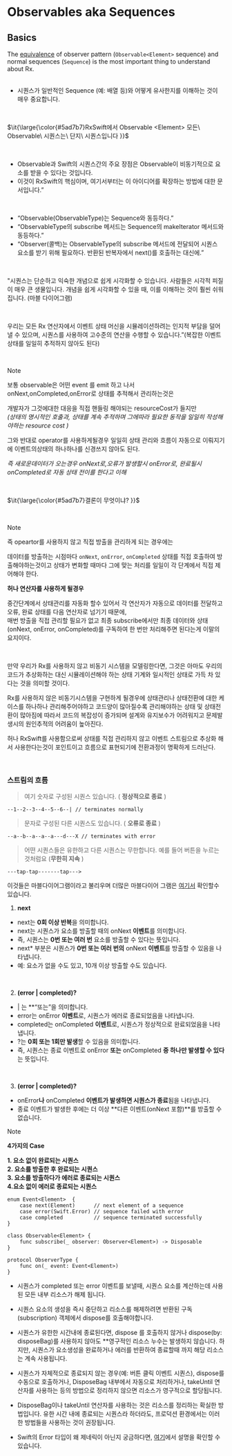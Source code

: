 # Observables aka Sequences

## Basics
The [equivalence](MathBehindRx.md) of observer pattern (`Observable<Element>` sequence) and normal sequences (`Sequence`) is the most important thing to understand about Rx.
<br/> <br/>
- 시퀀스가 일반적인 Sequence (예: 배열 등)와 어떻게 유사한지를 이해하는 것이  매우 중요합니다.
<br/>

$\it{\large{\color{#5ad7b7}RxSwift에서 Observable <Element> 모든\ Observable\ 시퀀스는\ 단지\ 시퀀스입니다 }}$

<br/>

- Observable과 Swift의 시퀀스간의 주요 장점은 Observable이 비동기적으로 요소를 받을 수 있다는 것입니다.  
- 이것이 RxSwift의 핵심이며, 여기서부터는 이 아이디어를 확장하는 방법에 대한 문서입니다.”


<br/> 
 
 - “Observable(ObservableType)는 Sequence와 동등하다.”
 - “ObservableType의 subscribe 메서드는 Sequence의 makeIterator 메서드와 동등하다.”
 - “Observer(콜백)는 ObservableType의 subscribe 메서드에 전달되어 시퀀스 요소를 받기 위해 필요하다. 반환된 반복자에서 next()를 호출하는 대신에.”


<br/>

"시퀀스는 단순하고 익숙한 개념으로 쉽게 시각화할 수 있습니다. 사람들은 시각적 피질이 매우 큰 생물입니다. 개념을 쉽게 시각화할 수 있을 때, 이를 이해하는 것이 훨씬 쉬워집니다. (마블 다이어그램)

<br/> 

우리는 모든 Rx 연산자에서 이벤트 상태 머신을 시뮬레이션하려는 인지적 부담을 덜어낼 수 있으며, 시퀀스를 사용하여 고수준의 연산을 수행할 수 있습니다.”(복잡한 이벤트 상태를 일일히 추적하지 않아도 된다)

<br/>

>[!NOTE]
> 보통 observable은 어떤 event 를 emit 하고 나서  
>  onNext,onCompleted,onError로 상태를 추적해서 관리하는것은  
>
> 개발자가 그것에대한 대응을 직접 핸들링 해야되는 resourceCost가 들지만  
> *(상태의 명시적인 호출과, 상태를 계속 추적하며 그에따라 필요한 동작을 일일히 작성해야하는 resource cost )*  
>
> 그와 반대로  operator를 사용하게될경우 일일히 상태 관리와 흐름이 자동으로 이뤄지기에 이벤트의상태의 하나하나를 신경쓰지 않아도 된다.
>
> *즉 새로운데이터가 오는경우 onNext로,오류가 발생할시 onError로, 완료될시 onCompleted로 자동 상태 전이를 한다고 이해*

<br/>

$\it{\large{\color{#5ad7b7}결론이 무엇이냐? }}$

 <br/>

>[!NOTE] 
> 즉 opeartor를 사용하지 않고 직접 방출을 관리하게 되는 경우에는
>
> 데이터를 방출하는 시점마다  `onNext`, `onError`, `onCompleted` 상태를 직접 호출하여 방출해야하는것이고  상태가 변화할 때마다 그에 맞는 처리를 일일이 각 단계에서 직접 제어해야 한다.
>
> **허나 연산자를 사용하게 될경우**
>
> 중간단계에서 상태관리를 자동화 할수 있어서 각 연산자가 자동으로 데이터를 전달하고 오류, 완료 상태를 다음 연산자로 넘기기 때문에,  
> 매번 방출을 직접 관리할 필요가 없고 최종 subscribe에서만 최종 데이터와 상태(onNext, onError, onCompleted)를 구독하여 한 번만 처리해주면 된다는게 이말의 요지이다.

<br/>

만약 우리가 Rx를 사용하지 않고 비동기 시스템을 모델링한다면, 그것은 아마도 우리의 코드가 추상화하는 대신 시뮬레이션해야 하는 상태 기계와 일시적인 상태로 가득 차 있다는 것을 의미할 것이다.

Rx를 사용하지 않은 비동기시스템을 구현하게 될경우에 상태관리나 상태전환에 대한 케이스를 하나하나 관리해주어야하고 코드양이 많아질수록 관리해야하는 상태 및 상태전환이 많아짐에 따라서 코드의 복잡성이 증가되며  설계와 유지보수가 어려워지고 문제발생시의 원인추적의 어려움이 높아진다.  

허나 RxSwift를 사용함으로써  상태를 직접 관리하지 않고 이벤트 스트림으로 추상화 해서 사용한다는것이 포인트이고 흐름으로 표현되기에 전환과정이 명확하게 드러난다. 


<br/>


### 스트림의 흐름

> 여기 숫자로 구성된 시퀀스 있습니다. ( **정상적으로 종료** )


```
--1--2--3--4--5--6--| // terminates normally
```

>문자로  구성된 다른  시퀀스도  있습니다. ( **오류로 종료** )

```
--a--b--a--a--a---d---X // terminates with error
```

> 어떤 시퀀스들은 유한하고 다른 시퀀스는  무한합니다. 예를 들어 버튼을 누르는것처럼요 (**무한히 지속** )

```
---tap-tap-------tap--->
```


이것들은 마블다이어그램이라고 불리우며 더많은 마블다이어 그램은 [여기서](http://rxmarbles.com) 확인할수 있습니다.

1. **next** 

- next는 **0회 이상 반복**을 의미합니다.  
- next는 시퀀스가 요소를 방출할 때의 onNext **이벤트**를 의미합니다.  
- 즉, 시퀀스는 **0번 또는 여러 번** 요소를 방출할 수 있다는 뜻입니다.  
- next* 부분은 시퀀스가 **0번 또는 여러 번의** onNext **이벤트**를 방출할 수 있음을 나타냅니다.  
- 예: 요소가 없을 수도 있고, 10개 이상 방출할 수도 있습니다.

<br/>

2. **(error | completed)?**

- | 는 **“또는”을 의미합니다.  
- error는 onError **이벤트**로, 시퀀스가 에러로 종료되었음을 나타냅니다.  
- completed는 onCompleted **이벤트**로, 시퀀스가 정상적으로 완료되었음을 나타냅니다.  
- ?는 **0회 또는 1회만 발생**할 수 있음을 의미합니다.  
- 즉, 시퀀스는 종료 이벤트로 onError **또는** onCompleted **중 하나만 발생할 수 있다**는 뜻입니다.  

<br/>

3. **(error | completed)?**

- onError**나** onCompleted **이벤트가 발생하면 시퀀스가 종료**됨을 나타냅니다.  
- 종료 이벤트가 발생한 후에는 더 이상 **다른 이벤트(onNext 포함)**를 방출할 수 없습니다.


> [!NOTE]
> **4가지의 Case**
> 
> **1. 요소 없이 완료되는 시퀀스**  
> **2. 요소를 방출한 후 완료되는 시퀀스**  
> **3. 요소를 방출하다가 에러로 종료되는 시퀀스**  
> **4.요소 없이 에러로 종료되는 시퀀스**  

```swift+
enum Event<Element>  {
    case next(Element)      // next element of a sequence
    case error(Swift.Error) // sequence failed with error
    case completed          // sequence terminated successfully
}

class Observable<Element> {
    func subscribe(_ observer: Observer<Element>) -> Disposable
}

protocol ObserverType {
    func on(_ event: Event<Element>)
}
```

- 시퀀스가 completed 또는 error 이벤트를 보낼때, 시퀀스 요소를 계산하는데 사용된 모든 내부 리소스가 해제 됩니다.
- 시퀀스 요소의 생성을 즉시 중단하고 리소스를 해제하려면 반환된 구독(subscription) 객체에서 dispose를 호출해야합니다.
- 시퀀스가 유한한 시간내에 종료된다면, dispose 를 호출하지 않거나 dispose(by: disposeBag)를 사용하지 않아도 **영구적인 리소스 누수는 발생하지 않습니다. 하지만, 시퀀스가 요소생성을 완료하거나 에러를 반환하여 종료할때 까지 해당 리소스는 계속 사용됩니다.

- 시퀀스가 자체적으로 종료되지 않는 경우(예: 버튼 클릭 이벤트 시퀀스), dispose를 수동으로 호출하거나, DisposeBag 내부에서 자동으로 처리하거나, takeUntil 연산자를 사용하는 등의 방법으로 정리하지 않으면 리소스가 영구적으로 할당됩니다.

-  DisposeBag이나 takeUntil 연산자를 사용하는 것은 리소스를 정리하는 확실한 방법입니다. 유한 시간 내에 종료되는 시퀀스라 하더라도, 프로덕션 환경에서는 이러한 방법들을 사용하는 것이 권장됩니다.
-  Swift의 Error 타입이 왜 제네릭이 아닌지 궁금하다면, [여기](https://github.com/Rinkim0515/RxSwift2025/blob/main/Docs/Design%20Rationale.md#design-rationale-%EC%84%A4%EA%B3%84-%EC%B2%A0%ED%95%99)에서 설명을 확인할 수 있습니다.



